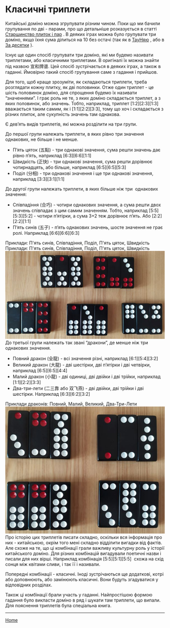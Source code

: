 # Класичні триплети

Китайські доміно можна згрупувати різним чином. Поки що ми бачили групування по дві - парами, про що детальніше розказується в статті [Старшинство плиток і пар](/wpua/gupai/hierarchy.html) . В деяких іграх можна було групувати три доміно, якщо їхня сума ділиться на 10 без остачі (так як в [ТауНяю](/wpua/gupai/gambling/taungau.html) , або в [За десятки](/wpua/gupai/fishing/tsungshap.html) ). 

Існує ще один спосіб групувати три доміно, які ми будемо називати триплетами, або класичними триплетами. В оригіналі їх можна знайти під назвою 宣和牌谱. Цей спосіб зустрічається в деяких іграх, а також в гаданні. Ймовірно такий спосіб групування саме з гадання і прийшов. 

Для того, щоб краще зрозуміти, як складаються триплети, треба розглядати кожну плитку, як дві половинки. Отже один триплет - це шість половинок доміно, для спрощення будемо їх називати “значеннями”. І грає роль не те, з яких доміно складається триплет, а з яких половинок, або значень. Тобто, наприклад, триплет [1:2][2:3][1:3] вважається таким самим, як і [1:1][2:2][3:3], тому що хоч і складається з різних плиток, але сукупність значень там однакова. 

Є дев’ять видів триплетів, які можна розділити на три групи. 

До першої групи належать триплети, в яких рівно три значення однакових, не більше і не менше. 

 - П’ять цяток (五點) - три однакові значення, сума решти значень дає рівно п’ять, наприклад [6:3][6:6][1:1]
 - Швидкість (正快) - три однакові значення, сума решти дорівнює чотирнадцять, або більше, наприклад [6:5][6:5][5:3]
 - Поділ (分相) - три однакові значення і ще три однакові значення, наприклад [3:3][3:1][1:1]

До другої групи належать триплети, в яких більше ніж три  однакових значення: 

 - Співпадіння (合巧) - чотири однакових значення, а сума решти двох значень співпадає з цим самим значенням. Тобто, наприклад [5:5][5:3][5:2] - чотири п’ятірки, а сума 3+2 теж дорівнює п’ять. Або [2:2][2:2][1:1]
 - П’ять синів (五子) - п’ять однакових значень, шосте значення не грає ролі. Наприклад [6:6][6:6][6:3]

Приклади: П'ять синів, Співпадіння, Поділ, П'ять цяток, Швидкість Приклади: П'ять синів, Співпадіння, Поділ, П'ять цяток, Швидкість ![](/docs/assets/images/gupai/zen-triplets-1.jpg?w=690)  
До третьої групи належать так звані “дракони”, де менше ніж три однакових значення. 

 - Повний дракон (全龍) - всі значення різні, наприклад [6:1][5:4][3:2]
 - Великий дракон (大龍) - дві шестірки, дві п’ятірки і дві четвірки, наприклад [6:5][6:5][4:4]
 - Малий дракон (小龍) - дві одиниці, дві двійки і дві трійки, наприклад [1:1][2:2][3:3]
 - Два-три-лети (二三靠 або 双飞燕) - дві двійки, дві трійки і дві шестірки. Наприклад [6:3][6:2][3:2]

Приклади драконів: Повний, Малий, Великий, Два-Три-Лети ![](/docs/assets/images/gupai/zen-triplets-2-dragons.jpg?w=574)  
Про історію цих триплетів писати складно, оскільки вся інформація про них - китайською, окрім того мені складно відділити вигадки від фактів. Але схоже на те, що ці комбінації грали важливу культурну роль у історії китайського доміно. Для різних комбінацій вигадували поетичні назви і писали для них вірші. Наприклад комбінація [5:5][5:1][5:5]  схожа на схід сонця між квітами сливи, і так її і називали. 

Попередні комбінації - класичні. Іноді зустрічаються ще додаткові, котрі або доповнюють, або замінюють класичні. Вони будуть згадуватися у відповідних розділах. 

Також ці комбінації брали участь у гаданні. Найпростішою формою гадання було викласти доміно в ряд і шукати там триплети, що випали. Для пояснення триплетів була спеціальна книга. 

---  

[Home](/wpua/gupai/index.html)
